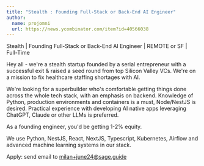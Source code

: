 ```yaml
---
title: "Stealth : Founding Full-Stack or Back-End AI Engineer"
author:
  name: projomni
  url: https://news.ycombinator.com/item?id=40566038
---
```

Stealth | Founding Full-Stack or Back-End AI Engineer | REMOTE or SF | Full-Time

Hey all - we&#x27;re a stealth startup founded by a serial entrepreneur with a successful exit &amp; raised a seed round from top Silicon Valley VCs. We&#x27;re on a mission to fix healthcare staffing shortages with AI.

We&#x27;re looking for a superbuilder who&#x27;s comfortable getting things done across the whole tech stack, with an emphasis on backend. Knowledge of Python, production environments and containers is a must, Node&#x2F;NestJS is desired. Practical experience with developing AI native apps leveraging ChatGPT, Claude or other LLMs is preferred.

As a founding engineer, you&#x27;d be getting 1-2% equity.

We use Python, NestJS, React, NextJS, Typescript, Kubernetes, Airflow and advanced machine learning systems in our stack.

Apply: send email to milan+june24@sage.guide
